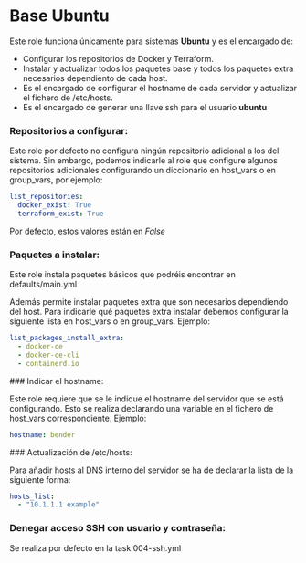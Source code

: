 # Base Ubuntu

Este role funciona únicamente para sistemas **Ubuntu** y es el encargado de:

- Configurar los repositorios de Docker y Terraform.
- Instalar y actualizar todos los paquetes base y todos los paquetes extra necesarios dependiento de cada host.
- Es el encargado de configurar el hostname de cada servidor y actualizar el fichero de /etc/hosts.
- Es el encargado de generar una llave ssh para el usuario **ubuntu**

### Repositorios a configurar:

Este role por defecto no configura ningún repositorio adicional a los del sistema. Sin embargo, podemos indicarle al role que configure algunos repositorios adicionales configurando un diccionario en host_vars o en group_vars, por ejemplo:

```YAML
list_repositories:
  docker_exist: True
  terraform_exist: True
```

Por defecto, estos valores están en _False_

### Paquetes a instalar:

Este role instala paquetes básicos que podréis encontrar en defaults/main.yml

Además permite instalar paquetes extra que son necesarios dependiendo del host. Para indicarle qué paquetes extra instalar debemos configurar la siguiente lista en host_vars o en group_vars. Ejemplo:

```YAML
list_packages_install_extra:
  - docker-ce
  - docker-ce-cli
  - containerd.io
```

### Indicar el hostname:

Este role requiere que se le indique el hostname del servidor que se está configurando. Esto se realiza declarando una variable en el fichero de host_vars correspondiente. Ejemplo:

```YAML
hostname: bender
```

### Actualización de /etc/hosts:

Para añadir hosts al DNS interno del servidor se ha de declarar la lista de la siguiente forma:

```YAML
hosts_list:
  - "10.1.1.1 example"
```

### Denegar acceso SSH con usuario y contraseña:
Se realiza por defecto en la task 004-ssh.yml
